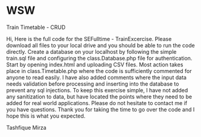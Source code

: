 WSW
===

Train Timetable - CRUD


Hi,
Here is the full code for the SEFulltime - TrainExcercise. Please download all files to your local drive and you should be able to run the code directly. Create a database on your localhost by following the simple train.sql file and configuring the class.Database.php file for authentication. Start by opening index.html and uploading CSV files. Most action takes place in class.Timetable.php where the code is sufficiently commented for anyone to read easily. I have also added comments where the input data needs validation before processing and inserting into the database to prevent any sql injections. To keep this exercise simple, I have not added any sanitization to data, but have located the points where they need to be added for real world applications. Please do not hesitate to contact me if you have questions. Thank you for taking the time to go over the code and I hope this is what you expected. 

Tashfique Mirza
